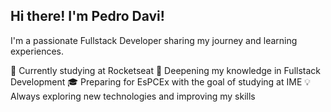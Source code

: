 ##  Hi there! I'm Pedro Davi!

I'm a passionate Fullstack Developer sharing my journey and learning experiences.

🚀 Currently studying at Rocketseat
🎯 Deepening my knowledge in Fullstack Development
🎓 Preparing for EsPCEx with the goal of studying at IME
💡 Always exploring new technologies and improving my skills
